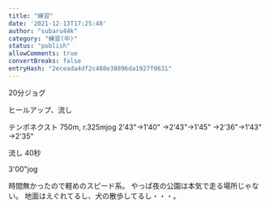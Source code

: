 ```yaml
---
title: "練習"
date: '2021-12-13T17:25:48'
author: "subaru44k"
category: "練習(中)"
status: "publish"
allowComments: true
convertBreaks: false
entryHash: "2eceada4df2c408e38896da1927f0631"
---
```

20分ジョグ

ヒールアップ、流し

テンポネクスト
750m, r.325mjog
2'43"→1'40"
→2'43"→1'45"
→2'36"→1'43"
→2'35"

流し
40秒

3'00"jog

時間無かったので軽めのスピード系。
やっぱ夜の公園は本気で走る場所じゃない。
地面はえぐれてるし、犬の散歩してるし・・・。
